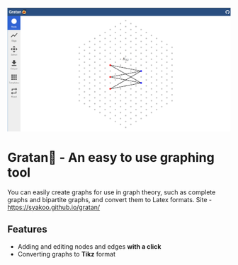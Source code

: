 ![demo](assets/gratan.png)

# Gratan🍝 - An easy to use graphing tool

You can easily create graphs for use in graph theory, such as complete graphs and bipartite graphs, and convert them to Latex formats.
Site - https://syakoo.github.io/gratan/

## Features

- Adding and editing nodes and edges **with a click**
- Converting graphs to **Tikz** format
